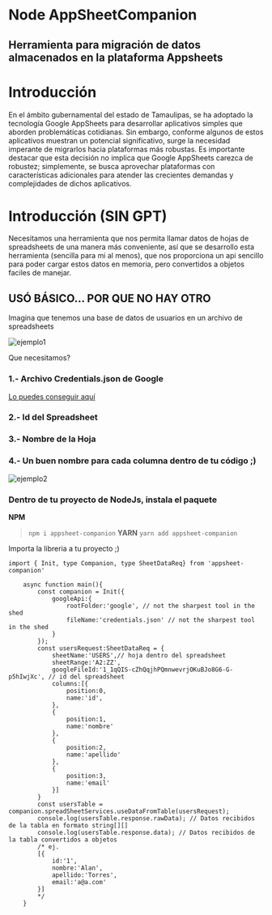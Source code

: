 # Node AppSheetCompanion 

## Herramienta para migración de datos almacenados en la plataforma Appsheets
# Introducción
En el ámbito gubernamental del estado de Tamaulipas, se ha adoptado la tecnología Google AppSheets para desarrollar aplicativos simples que aborden problemáticas cotidianas. Sin embargo, conforme algunos de estos aplicativos muestran un potencial significativo, surge la necesidad imperante de migrarlos hacia plataformas más robustas. Es importante destacar que esta decisión no implica que Google AppSheets carezca de robustez; simplemente, se busca aprovechar plataformas con características adicionales para atender las crecientes demandas y complejidades de dichos aplicativos.
# Introducción (SIN GPT)
Necesitamos una herramienta que nos permita llamar datos de hojas de spreadsheets de una manera
más conveniente, así que se desarrollo esta herramienta (sencilla para mi al menos), que nos proporciona
un api sencillo para poder cargar estos datos en memoria, pero convertidos a objetos faciles de manejar.

## USÓ BÁSICO... POR QUE NO HAY OTRO
Imagina que tenemos una base de datos de usuarios en un archivo de spreadsheets

![ejemplo1](https://drive.usercontent.google.com/download?id=1H-GWpWBcQOTvioUfAq3-W4qtwbEjWgiv&authuser=0, "Ejemplo 1")

Que necesitamos?
### 1.- Archivo Credentials.json de Google
[Lo puedes conseguir aquí](https://cloud.google.com/iam/docs/keys-create-delete?hl=es-419)
### 2.- Id del Spreadsheet
### 3.- Nombre de la Hoja
### 4.- Un buen nombre para cada columna dentro de tu código ;)

![ejemplo2](https://drive.usercontent.google.com/download?id=1C7fExBiyISIu1DKcTLJ1G4YFUBZF6iFz&authuser=0, "Ejemplo2")

### Dentro de tu proyecto de NodeJs, instala el paquete

**NPM**
> `npm i appsheet-companion`
**YARN**
> `yarn add appsheet-companion`

Importa la libreria a tu proyecto ;)

`import { Init, type Companion, type SheetDataReq} from 'appsheet-companion'`
```
    async function main(){
        const companion = Init({
            googleApi:{
                rootFolder:'google', // not the sharpest tool in the shed
                fileName:'credentials.json' // not the sharpest tool in the shed
            }
        });
        const usersRequest:SheetDataReq = {
            sheetName:'USERS',// hoja dentro del spreadsheet
            sheetRange:'A2:ZZ',
            googleFileId:'1_1qQIS-cZhQqjhPQmnwevrjOKuBJo8G6-G-p5hIwjXc', // id del spreadsheet
            columns:[{
                position:0,
                name:'id',
            },
            {
                position:1,
                name:'nombre'
            },
            {
                position:2,
                name:'apellido'
            },
            {
                position:3,
                name:'email'
            }]
        }
        const usersTable = companion.spreadSheetServices.useDataFromTable(usersRequest);
        console.log(usersTable.response.rawData); // Datos recibidos de la tabla en formato string[][]
        console.log(usersTable.response.data); // Datos recibidos de la tabla convertidos a objetos
        /* ej. 
        [{
            id:'1',
            nombre:'Alan',
            apellido:'Torres',
            email:'a@a.com'
        }]
        */
    }   

```
